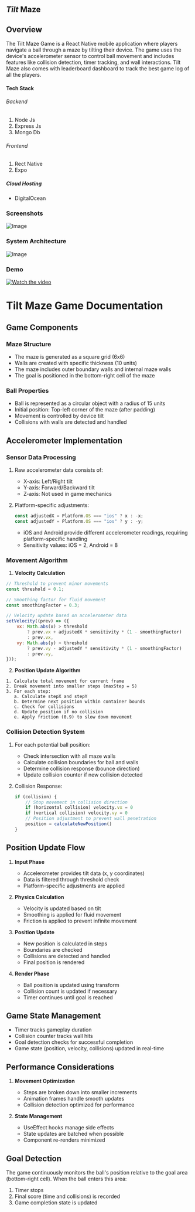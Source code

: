 ## ***Tilt*** Maze
## Overview
The Tilt Maze Game is a React Native mobile application where players navigate a ball through a maze by tilting their device. The game uses the device's accelerometer sensor to control ball movement and includes features like collision detection, timer tracking, and wall interactions. Tilt Maze also comes with leaderboard dashboard to track the best game log of all the players.

#### Tech Stack
###### Backend 
1. Node Js
2. Express Js
3. Mongo Db
###### Frontend
1. Rect Native
2. Expo
##### Cloud Hosting
* DigitalOcean

### Screenshots

![Image](https://github.com/user-attachments/assets/fc50c987-6f6f-46fa-854a-60d1e9d4de20)

### System Architecture

![Image](https://github.com/user-attachments/assets/b1046910-be59-4eee-ac8c-a79f10645e69)


### Demo
[![Watch the video](https://img.youtube.com/vi/Uw5jdPm67Xw/0.jpg)](https://www.youtube.com/watch?v=Uw5jdPm67Xw)


# Tilt Maze Game Documentation

## Game Components

### Maze Structure
- The maze is generated as a square grid (6x6)
- Walls are created with specific thickness (10 units)
- The maze includes outer boundary walls and internal maze walls
- The goal is positioned in the bottom-right cell of the maze

### Ball Properties
- Ball is represented as a circular object with a radius of 15 units
- Initial position: Top-left corner of the maze (after padding)
- Movement is controlled by device tilt
- Collisions with walls are detected and handled

## Accelerometer Implementation

### Sensor Data Processing
1. Raw accelerometer data consists of:
   - X-axis: Left/Right tilt
   - Y-axis: Forward/Backward tilt
   - Z-axis: Not used in game mechanics

2. Platform-specific adjustments:
   ```javascript
   const adjustedX = Platform.OS === "ios" ? x : -x;
   const adjustedY = Platform.OS === "ios" ? y : -y;
   ```
   - iOS and Android provide different accelerometer readings, requiring platform-specific handling
   - Sensitivity values: iOS = 2, Android = 8

### Movement Algorithm

1. **Velocity Calculation**
```javascript
// Threshold to prevent minor movements
const threshold = 0.1;

// Smoothing factor for fluid movement
const smoothingFactor = 0.3;

// Velocity update based on accelerometer data
setVelocity((prev) => ({
    vx: Math.abs(x) > threshold
        ? prev.vx + adjustedX * sensitivity * (1 - smoothingFactor)
        : prev.vx,
    vy: Math.abs(y) > threshold
        ? prev.vy - adjustedY * sensitivity * (1 - smoothingFactor)
        : prev.vy,
}));
```

2. **Position Update Algorithm**
```plaintext
1. Calculate total movement for current frame
2. Break movement into smaller steps (maxStep = 5)
3. For each step:
   a. Calculate stepX and stepY
   b. Determine next position within container bounds
   c. Check for collisions
   d. Update position if no collision
   e. Apply friction (0.9) to slow down movement
```

### Collision Detection System

1. For each potential ball position:
   - Check intersection with all maze walls
   - Calculate collision boundaries for ball and walls
   - Determine collision response (bounce direction)
   - Update collision counter if new collision detected

2. Collision Response:
   ```javascript
   if (collision) {
       // Stop movement in collision direction
       if (horizontal collision) velocity.vx = 0
       if (vertical collision) velocity.vy = 0
       // Position adjustment to prevent wall penetration
       position = calculateNewPosition()
   }
   ```

## Position Update Flow

1. **Input Phase**
   - Accelerometer provides tilt data (x, y coordinates)
   - Data is filtered through threshold check
   - Platform-specific adjustments are applied

2. **Physics Calculation**
   - Velocity is updated based on tilt
   - Smoothing is applied for fluid movement
   - Friction is applied to prevent infinite movement

3. **Position Update**
   - New position is calculated in steps
   - Boundaries are checked
   - Collisions are detected and handled
   - Final position is rendered

4. **Render Phase**
   - Ball position is updated using transform
   - Collision count is updated if necessary
   - Timer continues until goal is reached

## Game State Management

- Timer tracks gameplay duration
- Collision counter tracks wall hits
- Goal detection checks for successful completion
- Game state (position, velocity, collisions) updated in real-time

## Performance Considerations

1. **Movement Optimization**
   - Steps are broken down into smaller increments
   - Animation frames handle smooth updates
   - Collision detection optimized for performance

2. **State Management**
   - UseEffect hooks manage side effects
   - State updates are batched when possible
   - Component re-renders minimized

## Goal Detection

The game continuously monitors the ball's position relative to the goal area (bottom-right cell). When the ball enters this area:
1. Timer stops
2. Final score (time and collisions) is recorded
3. Game completion state is updated